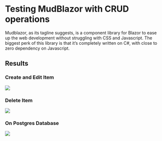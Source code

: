 # Testing MudBlazor with CRUD operations 

Mudblazor, as its tagline suggests, is a component library for Blazor to ease up the web development without struggling with CSS and Javascript. 
The biggest perk of this library is that it’s completely written on C#, with close to zero dependency on Javascript. 

## Results

### Create and Edit Item

<img src="https://i.imgur.com/W72lVMp.png">

### Delete Item

<img src="https://i.imgur.com/jdMOgyE.png">

### On Postgres Database

<img src="https://i.imgur.com/prbYazL.png">
